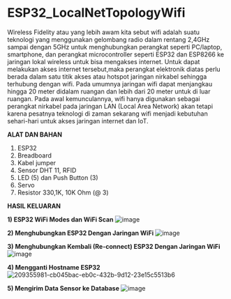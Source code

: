 ﻿# ESP32_LocalNetTopologyWifi

Wireless Fidelity atau yang lebih awam kita sebut wifi adalah suatu teknologi yang menggunakan gelombang radio dalam rentang 2,4GHz sampai dengan 5GHz untuk menghubungkan perangkat seperti PC/laptop, smartphone, dan perangkat microcontroller seperti ESP32 dan ESP8266 ke jaringan lokal wireless untuk bisa mengakses internet. Untuk dapat melakukan akses internet tersebut,maka perangkat elektronik diatas perlu berada dalam satu titik akses atau hotspot jaringan nirkabel sehingga terhubung dengan wifi. Pada umumnya jaringan wifi dapat menjangkau hingga 20 meter didalam ruangan dan lebih dari 20 meter untuk di luar ruangan. Pada awal kemunculannya, wifi hanya digunakan sebagai perangkat nirkabel pada jaringan LAN (Local Area Network) akan tetapi karena pesatnya teknologi di zaman sekarang wifi menjadi kebutuhan sehari-hari untuk akses jaringan internet dan IoT.

**ALAT DAN BAHAN**
1) ESP32
2) Breadboard
3) Kabel jumper
4) Sensor DHT 11, RFID
5) LED (5) dan Push Button (3)
6) Servo
7) Resistor 330,1K, 10K Ohm (@ 3)

**HASIL KELUARAN**

**1) ESP32 WiFi Modes dan WiFi Scan**
![image](https://user-images.githubusercontent.com/41616849/210602234-71ec5c99-954f-4bfd-8d8f-c9331f8c6567.png)

**2) Menghubungkan ESP32 Dengan Jaringan WiFi**
![image](https://user-images.githubusercontent.com/41616849/210602401-de603fe0-b211-415e-a44c-afc1bc2564f4.png)

**3) Menghubungkan Kembali (Re-connect) ESP32 Dengan Jaringan WiFi**
![image](https://user-images.githubusercontent.com/41616849/210602518-bc92788e-43b4-4718-9a7f-96378f0172ae.png)

**4) Mengganti Hostname ESP32** <br />
![209355981-cb045bac-eb0c-432b-9d12-23e15c5513b6](https://user-images.githubusercontent.com/41616849/210603284-2440418f-b0d0-4169-b7fb-5a03d66f7f05.jpg)

**5) Mengirim Data Sensor ke Database**
![image](https://user-images.githubusercontent.com/41616849/210603483-4d2a9aac-7baf-4ce7-8aad-6412a4ec755f.png)





